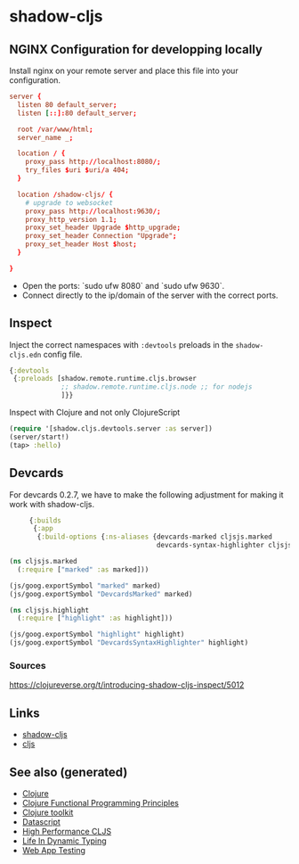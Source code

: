 # shadow-cljs

## NGINX Configuration for developping locally

Install nginx on your remote server and place this file into your
configuration.

``` conf
server {
  listen 80 default_server;
  listen [::]:80 default_server;

  root /var/www/html;
  server_name _;

  location / {
    proxy_pass http://localhost:8080/;
    try_files $uri $uri/a 404;
  }

  location /shadow-cljs/ {
    # upgrade to websocket
    proxy_pass http://localhost:9630/;
    proxy_http_version 1.1;
    proxy_set_header Upgrade $http_upgrade;
    proxy_set_header Connection "Upgrade";
    proxy_set_header Host $host;
  }

}
```

  - Open the ports: \`sudo ufw 8080\` and \`sudo ufw 9630\`.
  - Connect directly to the ip/domain of the server with the correct
    ports.

## Inspect

Inject the correct namespaces with `:devtools` preloads in the
`shadow-cljs.edn` config file.

``` clojure
{:devtools
 {:preloads [shadow.remote.runtime.cljs.browser
             ;; shadow.remote.runtime.cljs.node ;; for nodejs
             ]}}
```

Inspect with Clojure and not only ClojureScript

``` clojure
(require '[shadow.cljs.devtools.server :as server])
(server/start!)
(tap> :hello)
```

## Devcards

For devcards 0.2.7, we have to make the following adjustment for making
it work with shadow-cljs.

``` clojure
     {:builds
      {:app
       {:build-options {:ns-aliases {devcards-marked cljsjs.marked
                                     devcards-syntax-highlighter cljsjs.highlight}}}}}

(ns cljsjs.marked
  (:require ["marked" :as marked]))

(js/goog.exportSymbol "marked" marked)
(js/goog.exportSymbol "DevcardsMarked" marked)

(ns cljsjs.highlight
  (:require ["highlight" :as highlight]))

(js/goog.exportSymbol "highlight" highlight)
(js/goog.exportSymbol "DevcardsSyntaxHighlighter" highlight)

```

### Sources

<https://clojureverse.org/t/introducing-shadow-cljs-inspect/5012>

## Links

  - [shadow-cljs](https://shadow-cljs.github.io/docs/UsersGuide.html)
  - [cljs](https://clojurescript.org/)

## See also (generated)

  - [Clojure](./../decks/clojure.md)
  - [Clojure Functional Programming
    Principles](./20200524185034-clojure_functional_programming_principles.md)
  - [Clojure toolkit](./20200505124946-clj_toolkit.md)
  - [Datascript](./20200823205222-datascript.md)
  - [High Performance
    CLJS](./20200505113402-high_performance_clojurescript.md)
  - [Life In Dynamic Typing](./20200430141226-life_in_dynamic_typing.md)
  - [Web App Testing](./20210131100641-webapp_testing.md)
